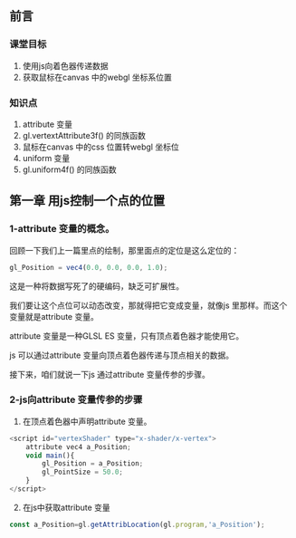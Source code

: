 ## 前言



### 课堂目标  

1. 使用js向着色器传递数据
2. 获取鼠标在canvas 中的webgl 坐标系位置



### 知识点  

1. attribute 变量
2. gl.vertextAttribute3f() 的同族函数
3. 鼠标在canvas 中的css 位置转webgl 坐标位
4. uniform 变量
5. gl.uniform4f() 的同族函数





## 第一章 用js控制一个点的位置



### 1-attribute 变量的概念。

回顾一下我们上一篇里点的绘制，那里面点的定位是这么定位的：

```js
gl_Position = vec4(0.0, 0.0, 0.0, 1.0);
```

这是一种将数据写死了的硬编码，缺乏可扩展性。

我们要让这个点位可以动态改变，那就得把它变成变量，就像js 里那样。而这个变量就是attribute 变量。 

attribute 变量是一种GLSL ES 变量，只有顶点着色器才能使用它。

js 可以通过attribute 变量向顶点着色器传递与顶点相关的数据。

接下来，咱们就说一下js 通过attribute 变量传参的步骤。



### 2-js向attribute 变量传参的步骤

1. 在顶点着色器中声明attribute 变量。

```js
<script id="vertexShader" type="x-shader/x-vertex">
    attribute vec4 a_Position;
    void main(){
        gl_Position = a_Position;
        gl_PointSize = 50.0;
    }
</script>
```



2. 在js中获取attribute 变量

```js
const a_Position=gl.getAttribLocation(gl.program,'a_Position');
```


















